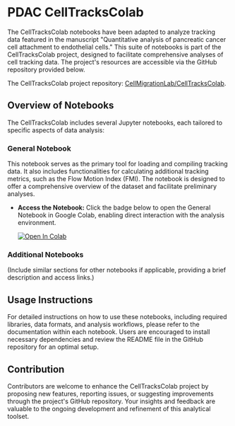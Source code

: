 # PDAC CellTracksColab

The CellTracksColab notebooks have been adapted to analyze tracking data featured in the manuscript "Quantitative analysis of pancreatic cancer cell attachment to endothelial cells." This suite of notebooks is part of the CellTracksColab project, designed to facilitate comprehensive analyses of cell tracking data. The project's resources are accessible via the GitHub repository provided below.

The CellTracksColab project repository: [CellMigrationLab/CellTracksColab](https://github.com/CellMigrationLab/CellTracksColab).

## Overview of Notebooks

The CellTracksColab includes several Jupyter notebooks, each tailored to specific aspects of data analysis:

### General Notebook

This notebook serves as the primary tool for loading and compiling tracking data. It also includes functionalities for calculating additional tracking metrics, such as the Flow Motion Index (FMI). The notebook is designed to offer a comprehensive overview of the dataset and facilitate preliminary analyses.

- **Access the Notebook:** Click the badge below to open the General Notebook in Google Colab, enabling direct interaction with the analysis environment.

  [![Open In Colab](https://colab.research.google.com/assets/colab-badge.svg)](https://colab.research.google.com/github/guijacquemet/PDAC_DL/blob/main/CellTracksColab/PDAC_CellTracksColab_General.ipynb)

### Additional Notebooks

(Include similar sections for other notebooks if applicable, providing a brief description and access links.)

## Usage Instructions

For detailed instructions on how to use these notebooks, including required libraries, data formats, and analysis workflows, please refer to the documentation within each notebook. Users are encouraged to install necessary dependencies and review the README file in the GitHub repository for an optimal setup.

## Contribution

Contributors are welcome to enhance the CellTracksColab project by proposing new features, reporting issues, or suggesting improvements through the project's GitHub repository. Your insights and feedback are valuable to the ongoing development and refinement of this analytical toolset.
